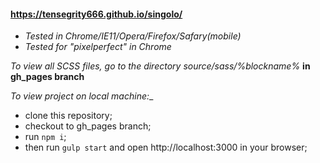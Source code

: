 #### https://tensegrity666.github.io/singolo/

* _Tested in Chrome/IE11/Opera/Firefox/Safary(mobile)_
* _Tested for "pixelperfect" in Chrome_


_To view all SCSS files, go to the directory source/sass/%blockname%_ __in gh_pages branch__

_To view project on local machine:__
* clone this repository;
* checkout to gh_pages branch;
* run ``npm i``;
* then run ``gulp start`` and open http://localhost:3000 in your browser;
